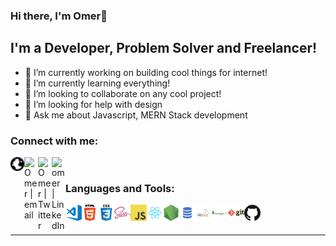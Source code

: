### Hi there, I'm Omer👋

## I'm a Developer, Problem Solver and  Freelancer!

- 🔭 I’m currently working on building cool things for internet!
- 🌱 I’m currently learning everything! 
- 👯 I’m looking to collaborate on any cool project!
- 🤔 I’m looking for help with design
- 💬 Ask me about Javascript, MERN Stack development

### Connect with me:

[<img align="left" alt="omer-dev.netlify.com" width="22px" src="https://raw.githubusercontent.com/iconic/open-iconic/master/svg/globe.svg" />][website]
[<img align="left" alt="Omer | email" width="22px" src="https://img.icons8.com/material-rounded/24/000000/new-post.png" />][email]
[<img align="left" alt="Omer | Twitter" width="22px" src="https://cdn.jsdelivr.net/npm/simple-icons@v3/icons/twitter.svg" />][twitter]
[<img align="left" alt="omer | LinkedIn" width="22px" src="https://cdn.jsdelivr.net/npm/simple-icons@v3/icons/linkedin.svg" />][linkedin]
<!-- [<img align="left" alt="omer | Instagram" width="22px" src="https://cdn.jsdelivr.net/npm/simple-icons@v3/icons/instagram.svg" />][instagram] -->

<br />

### Languages and Tools:

[<img align="left" alt="Visual Studio Code" width="26px" src="https://raw.githubusercontent.com/github/explore/80688e429a7d4ef2fca1e82350fe8e3517d3494d/topics/visual-studio-code/visual-studio-code.png" />][website]
[<img align="left" alt="HTML5" width="26px" src="https://raw.githubusercontent.com/github/explore/80688e429a7d4ef2fca1e82350fe8e3517d3494d/topics/html/html.png" />][website]
[<img align="left" alt="CSS3" width="26px" src="https://raw.githubusercontent.com/github/explore/80688e429a7d4ef2fca1e82350fe8e3517d3494d/topics/css/css.png" />][website]
[<img align="left" alt="Sass" width="26px" src="https://raw.githubusercontent.com/github/explore/80688e429a7d4ef2fca1e82350fe8e3517d3494d/topics/sass/sass.png" />][website]
[<img align="left" alt="JavaScript" width="26px" src="https://raw.githubusercontent.com/github/explore/80688e429a7d4ef2fca1e82350fe8e3517d3494d/topics/javascript/javascript.png" />][website]
[<img align="left" alt="React" width="26px" src="https://raw.githubusercontent.com/github/explore/80688e429a7d4ef2fca1e82350fe8e3517d3494d/topics/react/react.png" />][website]
[<img align="left" alt="Node.js" width="26px" src="https://raw.githubusercontent.com/github/explore/80688e429a7d4ef2fca1e82350fe8e3517d3494d/topics/nodejs/nodejs.png" />][website]
[<img align="left" alt="SQL" width="26px" src="https://raw.githubusercontent.com/github/explore/80688e429a7d4ef2fca1e82350fe8e3517d3494d/topics/sql/sql.png" />][website]
[<img align="left" alt="MySQL" width="26px" src="https://raw.githubusercontent.com/github/explore/80688e429a7d4ef2fca1e82350fe8e3517d3494d/topics/mysql/mysql.png" />][website]
[<img align="left" alt="MongoDB" width="26px" src="https://raw.githubusercontent.com/github/explore/80688e429a7d4ef2fca1e82350fe8e3517d3494d/topics/mongodb/mongodb.png" />][website]
[<img align="left" alt="Git" width="26px" src="https://raw.githubusercontent.com/github/explore/80688e429a7d4ef2fca1e82350fe8e3517d3494d/topics/git/git.png" />][website]
[<img align="left" alt="GitHub" width="26px" src="https://raw.githubusercontent.com/github/explore/78df643247d429f6cc873026c0622819ad797942/topics/github/github.png" />][website]

<br />
<br />

---
[website]: https://omer-dev.netlify.app/
[twitter]: https://twitter.com/mohdomer_28
<!-- [instagram]: https://instagram.com/mohdomer28 -->
[linkedin]: https://www.linkedin.com/in/mohd-omer-940a181a2/
[email]: mailto:omer786501@gmail.com
